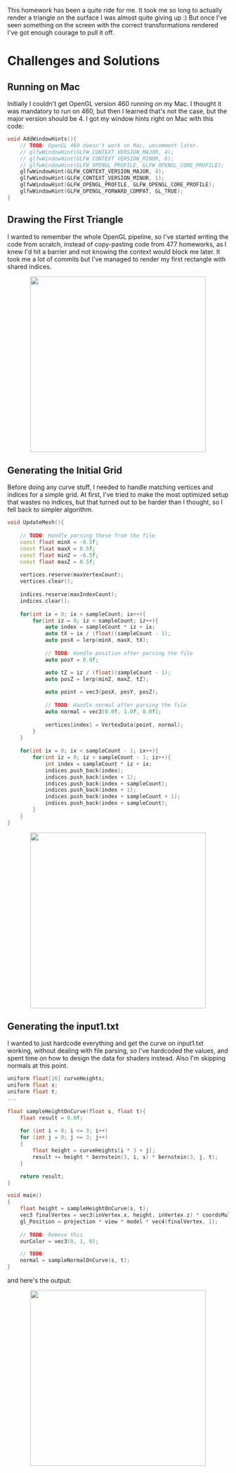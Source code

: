This homework has been a quite ride for me. It took me so long to actually render a triangle on the surface I was almost quite giving up :) But once I've seen something on the screen with the correct transformations rendered I've got enough courage to pull it off.

# Challenges and Solutions

## Running on Mac

Initially I couldn't get OpenGL version 460 running on my Mac. I thought it was mandatory to run on 460, but then I learned that's not the case, but the major version should be 4. I got my window hints right on Mac with this code:

```c++
void AddWindowHints(){
    // TODO: OpenGL 460 doesn't work on Mac, uncomment later.
    // glfwWindowHint(GLFW_CONTEXT_VERSION_MAJOR, 4);
    // glfwWindowHint(GLFW_CONTEXT_VERSION_MINOR, 6);
    // glfwWindowHint(GLFW_OPENGL_PROFILE, GLFW_OPENGL_CORE_PROFILE);
    glfwWindowHint(GLFW_CONTEXT_VERSION_MAJOR, 4);
    glfwWindowHint(GLFW_CONTEXT_VERSION_MINOR, 1);
    glfwWindowHint(GLFW_OPENGL_PROFILE, GLFW_OPENGL_CORE_PROFILE);
    glfwWindowHint(GLFW_OPENGL_FORWARD_COMPAT, GL_TRUE);
}
```

## Drawing the First Triangle

I wanted to remember the whole OpenGL pipeline, so I've started writing the code from scratch, instead of copy-pasting code from 477 homeworks, as I knew I'd hit a barrier and not knowing the context would block me later. It took me a lot of commits but I've managed to render my first rectangle with shared indices.

<img src="{{site.url}}/images/rect.png" width = "400" height = "400" style="display: block; margin: auto;" />

## Generating the Initial Grid

Before doing any curve stuff, I needed to handle matching vertices and indices for a simple grid. At first, I've tried to make the most optimized setup that wastes no indices, but that turned out to be harder than I thought, so I fell back to simpler algorithm.

```c++
void UpdateMesh(){
    
    // TODO: Handle parsing these from the file
    const float minX = -0.5f;
    const float maxX = 0.5f;
    const float minZ = -0.5f;
    const float maxZ = 0.5f;
    
    vertices.reserve(maxVertexCount);
    vertices.clear();
    
    indices.reserve(maxIndexCount);
    indices.clear();
    
    for(int ix = 0; ix < sampleCount; ix++){
        for(int iz = 0; iz < sampleCount; iz++){
            auto index = sampleCount * iz + ix;
            auto tX = ix / (float)(sampleCount - 1);
            auto posX = lerp(minX, maxX, tX);
           
            // TODO: Handle position after parsing the file
            auto posY = 0.0f;

            auto tZ = iz / (float)(sampleCount - 1);
            auto posZ = lerp(minZ, maxZ, tZ);
            
            auto point = vec3(posX, posY, posZ);
            
            // TODO: Handle normal after parsing the file
            auto normal = vec3(0.0f, 1.0f, 0.0f);
            
            vertices[index] = VertexData(point, normal);
        }
    }
     
    for(int ix = 0; ix < sampleCount - 1; ix++){
        for(int iz = 0; iz < sampleCount - 1; iz++){
            int index = sampleCount * iz + ix;
            indices.push_back(index);
            indices.push_back(index + 1);
            indices.push_back(index + sampleCount);
            indices.push_back(index + 1);
            indices.push_back(index + sampleCount + 1);
            indices.push_back(index + sampleCount);
        }
    }
}
```

<img src="{{site.url}}/images/initial-grid.png" width = "400" height = "400" style="display: block; margin: auto;" />

## Generating the input1.txt

I wanted to just hardcode everything and get the curve on input1.txt working, without dealing with file parsing, so I've hardcoded the values, and spent time on how to design the data for shaders instead. Also I'm skipping normals at this point.

```c++
uniform float[16] curveHeights;
uniform float s;
uniform float t;
...
  
float sampleHeightOnCurve(float s, float t){
    float result = 0.0f;
    
    for (int i = 0; i <= 3; i++)
    for (int j = 0; j <= 3; j++)
    {
        float height = curveHeights[i * 3 + j];
        result += height * bernstein(3, i, s) * bernstein(3, j, t);
    }

    return result;
}

void main()
{
    float height = sampleHeightOnCurve(s, t);
    vec3 finalVertex = vec3(inVertex.x, height, inVertex.z) * coordsMultiplier;
    gl_Position = projection * view * model * vec4(finalVertex, 1);
    
    // TODO: Remove this
    ourColor = vec3(0, 1, 0);

    // TODO:
    normal = sampleNormalOnCurve(s, t);
}
```

and here's the output:

<img src="{{site.url}}/images/initial-grid.png" width = "400" height = "400" style="display: block; margin: auto;" />